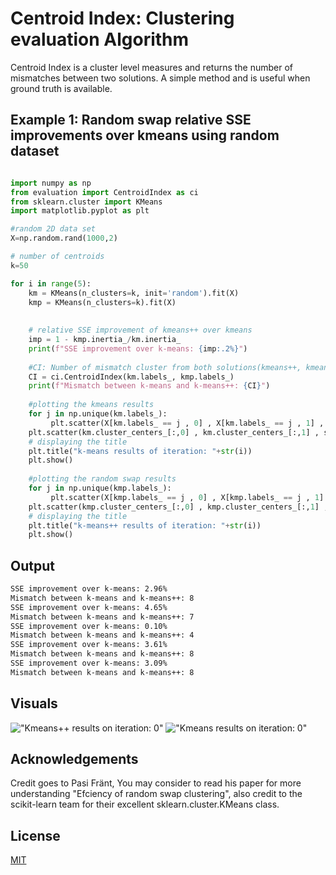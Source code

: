 # Centroid Index: Clustering evaluation Algorithm
Centroid Index is a cluster level measures and returns the number of mismatches between two solutions. A simple method and is useful when ground truth is available.

## Example 1: Random swap relative SSE improvements over kmeans using random dataset 

```python

import numpy as np
from evaluation import CentroidIndex as ci
from sklearn.cluster import KMeans
import matplotlib.pyplot as plt

#random 2D data set
X=np.random.rand(1000,2)

# number of centroids
k=50

for i in range(5):
    km = KMeans(n_clusters=k, init='random').fit(X)
    kmp = KMeans(n_clusters=k).fit(X)
    
    
    # relative SSE improvement of kmeans++ over kmeans
    imp = 1 - kmp.inertia_/km.inertia_
    print(f"SSE improvement over k-means: {imp:.2%}")
    
    #CI: Number of mismatch cluster from both solutions(kmeans++, kmeans)
    CI = ci.CentroidIndex(km.labels_, kmp.labels_)
    print(f"Mismatch between k-means and k-means++: {CI}")
    
    #plotting the kmeans results
    for j in np.unique(km.labels_):
         plt.scatter(X[km.labels_ == j , 0] , X[km.labels_ == j , 1] , label = j)
    plt.scatter(km.cluster_centers_[:,0] , km.cluster_centers_[:,1] , s = 80, color = 'k')
    # displaying the title
    plt.title("k-means results of iteration: "+str(i))
    plt.show()
    
    #plotting the random swap results
    for j in np.unique(kmp.labels_):
         plt.scatter(X[kmp.labels_ == j , 0] , X[kmp.labels_ == j , 1] , label = j)
    plt.scatter(kmp.cluster_centers_[:,0] , kmp.cluster_centers_[:,1] , s = 80, color = 'k')
    # displaying the title
    plt.title("k-means++ results of iteration: "+str(i))
    plt.show()
```
## Output
```bash
SSE improvement over k-means: 2.96%
Mismatch between k-means and k-means++: 8
SSE improvement over k-means: 4.65%
Mismatch between k-means and k-means++: 7
SSE improvement over k-means: 0.10%
Mismatch between k-means and k-means++: 4
SSE improvement over k-means: 3.61%
Mismatch between k-means and k-means++: 8
SSE improvement over k-means: 3.09%
Mismatch between k-means and k-means++: 8
```
## Visuals
!["Kmeans++ results on iteration: 0"](https://github.com/gulraizchoudhary/CentroidIndex/blob/main/img/kmp_0.png)
!["Kmeans results on iteration: 0"](https://github.com/gulraizchoudhary/CentroidIndex/blob/main/img/km_0.png)



## Acknowledgements
Credit goes to Pasi Fränt, You may consider to read his paper for more understanding "Efciency of random swap clustering", also credit to the scikit-learn team for their excellent sklearn.cluster.KMeans class.

## License
[MIT](https://choosealicense.com/licenses/mit/)
